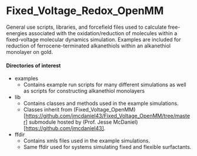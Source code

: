 # Fixed_Voltage_Redox_OpenMM

General use scripts, libraries, and forcefield files used to calculate free-energies associated with the oxidation/reduction of molecules within a fixed-voltage molecular dynamics simulation. Examples are included for reduction of ferrocene-terminated alkanethiols within an alkanethiol monolayer on gold.

#### Directories of interest
 - examples
   - Contains example run scripts for many different simulations as well as scripts for constructing alkanethiol monolayers
 - lib
   - Contains classes and methods used in the example simulations.
   - Classes inherit from (Fixed_Voltage_OpenMM)[https://github.com/jmcdaniel43/Fixed_Voltage_OpenMM/tree/master] submodule hosted by (Prof. Jesse McDaniel)[https://github.com/jmcdaniel43].
 - ffdir
   - Contains xmls files used in the example simulations.
   - Same ffdir used for systems simulating fixed and flexible surfactants.
